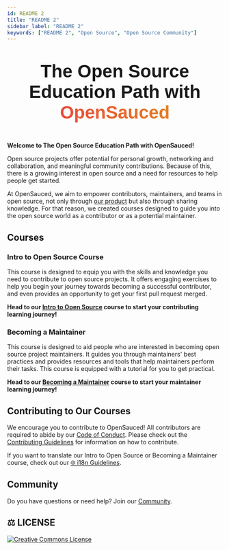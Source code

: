 ```yaml
---
id: README 2
title: "README 2"
sidebar_label: "README 2"
keywords: ["README 2", "Open Source", "Open Source Community"]
---
```


<div style="text-align: center; padding: 20px;">
    <h1 style="font-size: 3em; font-family: 'Arial', sans-serif; font-weight: bold; margin: 10px 0;">
       The Open Source Education Path with
 <span style="background: linear-gradient(to right, #e74c3c, #e67e22); -webkit-background-clip: text; color: transparent;">
            OpenSauced
        </span></h1>
</div>

**Welcome to The Open Source Education Path with OpenSauced!**

Open source projects offer potential for personal growth, networking and collaboration, and meaningful community contributions. Because of this, there is a growing interest in open source and a need for resources to help people get started.

At OpenSauced, we aim to empower contributors, maintainers, and teams in open source, not only through [our product](https://opensauced.pizza/) but also through sharing knowledge. For that reason, we created courses designed to guide you into the open source world as a contributor or as a potential maintainer.

## Courses

### Intro to Open Source Course

This course is designed to equip you with the skills and knowledge you need to contribute to open source projects. It offers engaging exercises to help you begin your journey towards becoming a successful contributor, and even provides an opportunity to get your first pull request merged.

**Head to our [Intro to Open Source](./intro-to-oss/README.md) course to start your contributing learning journey!**

### Becoming a Maintainer

This course is designed to aid people who are interested in becoming open source project maintainers. It guides you through maintainers' best practices and provides resources and tools that help maintainers perform their tasks. This course is equipped with a tutorial for you to get practical.

**Head to our [Becoming a Maintainer](./becoming-a-maintainer/README.md) course to start your maintainer learning journey!**

## Contributing to Our Courses

We encourage you to contribute to OpenSauced! All contributors are required to abide by our [Code of Conduct](https://github.com/open-sauced/.github/blob/main/CODE_OF_CONDUCT.md). Please check out the [Contributing Guidelines](https://github.com/open-sauced/intro/blob/main/contributing/CONTRIBUTING.md) for information on how to contribute.

If you want to translate our Intro to Open Source or Becoming a Maintainer course, check out our [🌐 i18n Guidelines](https://github.com/open-sauced/intro/blob/main/contributing/i18n-guidelines.md).

## Community

Do you have questions or need help? Join our [Community](https://github.com/orgs/open-sauced/discussions).

## ⚖️ LICENSE

[![Creative Commons License](https://i.creativecommons.org/l/by/4.0/88x31.png)](https://creativecommons.org/licenses/by/4.0/)


